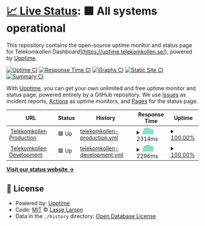# [📈 Live Status](https://uptime.telekomkollen.se/): <!--live status--> **🟩 All systems operational**

This repository contains the open-source uptime monitor and status page for Telekomkollen Dashboard](https://uptime.telekomkollen.se/), powered by [Upptime](https://github.com/upptime/upptime).

[![Uptime CI](https://github.com/iamlasse/telekomupptime/workflows/Uptime%20CI/badge.svg)](https://github.com/iamlasse/telekomupptime/actions?query=workflow%3A%22Uptime+CI%22)
[![Response Time CI](https://github.com/iamlasse/telekomupptime/workflows/Response%20Time%20CI/badge.svg)](https://github.com/iamlasse/telekomupptime/actions?query=workflow%3A%22Response+Time+CI%22)
[![Graphs CI](https://github.com/iamlasse/telekomupptime/workflows/Graphs%20CI/badge.svg)](https://github.com/iamlasse/telekomupptime/actions?query=workflow%3A%22Graphs+CI%22)
[![Static Site CI](https://github.com/iamlasse/telekomupptime/workflows/Static%20Site%20CI/badge.svg)](https://github.com/iamlasse/telekomupptime/actions?query=workflow%3A%22Static+Site+CI%22)
[![Summary CI](https://github.com/iamlasse/telekomupptime/workflows/Summary%20CI/badge.svg)](https://github.com/iamlasse/telekomupptime/actions?query=workflow%3A%22Summary+CI%22)

With [Upptime](https://upptime.js.org), you can get your own unlimited and free uptime monitor and status page, powered entirely by a GitHub repository. We use [Issues](https://github.com/iamlasse/telekomupptime/issues) as incident reports, [Actions](https://github.com/iamlasse/telekomupptime/actions) as uptime monitors, and [Pages](https://iamlasse.github.io/telekomupptime) for the status page.

<!--start: status pages-->
<!-- This summary is generated by Upptime (https://github.com/upptime/upptime) -->
<!-- Do not edit this manually, your changes will be overwritten -->
<!-- prettier-ignore -->
| URL | Status | History | Response Time | Uptime |
| --- | ------ | ------- | ------------- | ------ |
| <img alt="" src="https://favicons.githubusercontent.com/app.telekomkollen.se" height="13"> [Telekomkollen Production](https://app.telekomkollen.se) | 🟩 Up | [telekomkollen-production.yml](https://github.com/iamlasse/telekomupptime/commits/HEAD/history/telekomkollen-production.yml) | <details><summary><img alt="Response time graph" src="./graphs/telekomkollen-production/response-time-week.png" height="20"> 2314ms</summary><br><a href="https://iamlasse.github.io/telekomupptime/history/telekomkollen-production"><img alt="Response time 2344" src="https://img.shields.io/endpoint?url=https%3A%2F%2Fraw.githubusercontent.com%2Fiamlasse%2Ftelekomupptime%2FHEAD%2Fapi%2Ftelekomkollen-production%2Fresponse-time.json"></a><br><a href="https://iamlasse.github.io/telekomupptime/history/telekomkollen-production"><img alt="24-hour response time 2026" src="https://img.shields.io/endpoint?url=https%3A%2F%2Fraw.githubusercontent.com%2Fiamlasse%2Ftelekomupptime%2FHEAD%2Fapi%2Ftelekomkollen-production%2Fresponse-time-day.json"></a><br><a href="https://iamlasse.github.io/telekomupptime/history/telekomkollen-production"><img alt="7-day response time 2314" src="https://img.shields.io/endpoint?url=https%3A%2F%2Fraw.githubusercontent.com%2Fiamlasse%2Ftelekomupptime%2FHEAD%2Fapi%2Ftelekomkollen-production%2Fresponse-time-week.json"></a><br><a href="https://iamlasse.github.io/telekomupptime/history/telekomkollen-production"><img alt="30-day response time 2344" src="https://img.shields.io/endpoint?url=https%3A%2F%2Fraw.githubusercontent.com%2Fiamlasse%2Ftelekomupptime%2FHEAD%2Fapi%2Ftelekomkollen-production%2Fresponse-time-month.json"></a><br><a href="https://iamlasse.github.io/telekomupptime/history/telekomkollen-production"><img alt="1-year response time 2344" src="https://img.shields.io/endpoint?url=https%3A%2F%2Fraw.githubusercontent.com%2Fiamlasse%2Ftelekomupptime%2FHEAD%2Fapi%2Ftelekomkollen-production%2Fresponse-time-year.json"></a></details> | <details><summary><a href="https://iamlasse.github.io/telekomupptime/history/telekomkollen-production">100.00%</a></summary><a href="https://iamlasse.github.io/telekomupptime/history/telekomkollen-production"><img alt="All-time uptime 100.00%" src="https://img.shields.io/endpoint?url=https%3A%2F%2Fraw.githubusercontent.com%2Fiamlasse%2Ftelekomupptime%2FHEAD%2Fapi%2Ftelekomkollen-production%2Fuptime.json"></a><br><a href="https://iamlasse.github.io/telekomupptime/history/telekomkollen-production"><img alt="24-hour uptime 100.00%" src="https://img.shields.io/endpoint?url=https%3A%2F%2Fraw.githubusercontent.com%2Fiamlasse%2Ftelekomupptime%2FHEAD%2Fapi%2Ftelekomkollen-production%2Fuptime-day.json"></a><br><a href="https://iamlasse.github.io/telekomupptime/history/telekomkollen-production"><img alt="7-day uptime 100.00%" src="https://img.shields.io/endpoint?url=https%3A%2F%2Fraw.githubusercontent.com%2Fiamlasse%2Ftelekomupptime%2FHEAD%2Fapi%2Ftelekomkollen-production%2Fuptime-week.json"></a><br><a href="https://iamlasse.github.io/telekomupptime/history/telekomkollen-production"><img alt="30-day uptime 100.00%" src="https://img.shields.io/endpoint?url=https%3A%2F%2Fraw.githubusercontent.com%2Fiamlasse%2Ftelekomupptime%2FHEAD%2Fapi%2Ftelekomkollen-production%2Fuptime-month.json"></a><br><a href="https://iamlasse.github.io/telekomupptime/history/telekomkollen-production"><img alt="1-year uptime 100.00%" src="https://img.shields.io/endpoint?url=https%3A%2F%2Fraw.githubusercontent.com%2Fiamlasse%2Ftelekomupptime%2FHEAD%2Fapi%2Ftelekomkollen-production%2Fuptime-year.json"></a></details>
| <img alt="" src="https://favicons.githubusercontent.com/dev.telekomkollen.se" height="13"> [Telekomkollen Development](https://dev.telekomkollen.se) | 🟩 Up | [telekomkollen-development.yml](https://github.com/iamlasse/telekomupptime/commits/HEAD/history/telekomkollen-development.yml) | <details><summary><img alt="Response time graph" src="./graphs/telekomkollen-development/response-time-week.png" height="20"> 2296ms</summary><br><a href="https://iamlasse.github.io/telekomupptime/history/telekomkollen-development"><img alt="Response time 2347" src="https://img.shields.io/endpoint?url=https%3A%2F%2Fraw.githubusercontent.com%2Fiamlasse%2Ftelekomupptime%2FHEAD%2Fapi%2Ftelekomkollen-development%2Fresponse-time.json"></a><br><a href="https://iamlasse.github.io/telekomupptime/history/telekomkollen-development"><img alt="24-hour response time 2067" src="https://img.shields.io/endpoint?url=https%3A%2F%2Fraw.githubusercontent.com%2Fiamlasse%2Ftelekomupptime%2FHEAD%2Fapi%2Ftelekomkollen-development%2Fresponse-time-day.json"></a><br><a href="https://iamlasse.github.io/telekomupptime/history/telekomkollen-development"><img alt="7-day response time 2296" src="https://img.shields.io/endpoint?url=https%3A%2F%2Fraw.githubusercontent.com%2Fiamlasse%2Ftelekomupptime%2FHEAD%2Fapi%2Ftelekomkollen-development%2Fresponse-time-week.json"></a><br><a href="https://iamlasse.github.io/telekomupptime/history/telekomkollen-development"><img alt="30-day response time 2347" src="https://img.shields.io/endpoint?url=https%3A%2F%2Fraw.githubusercontent.com%2Fiamlasse%2Ftelekomupptime%2FHEAD%2Fapi%2Ftelekomkollen-development%2Fresponse-time-month.json"></a><br><a href="https://iamlasse.github.io/telekomupptime/history/telekomkollen-development"><img alt="1-year response time 2347" src="https://img.shields.io/endpoint?url=https%3A%2F%2Fraw.githubusercontent.com%2Fiamlasse%2Ftelekomupptime%2FHEAD%2Fapi%2Ftelekomkollen-development%2Fresponse-time-year.json"></a></details> | <details><summary><a href="https://iamlasse.github.io/telekomupptime/history/telekomkollen-development">100.00%</a></summary><a href="https://iamlasse.github.io/telekomupptime/history/telekomkollen-development"><img alt="All-time uptime 100.00%" src="https://img.shields.io/endpoint?url=https%3A%2F%2Fraw.githubusercontent.com%2Fiamlasse%2Ftelekomupptime%2FHEAD%2Fapi%2Ftelekomkollen-development%2Fuptime.json"></a><br><a href="https://iamlasse.github.io/telekomupptime/history/telekomkollen-development"><img alt="24-hour uptime 100.00%" src="https://img.shields.io/endpoint?url=https%3A%2F%2Fraw.githubusercontent.com%2Fiamlasse%2Ftelekomupptime%2FHEAD%2Fapi%2Ftelekomkollen-development%2Fuptime-day.json"></a><br><a href="https://iamlasse.github.io/telekomupptime/history/telekomkollen-development"><img alt="7-day uptime 100.00%" src="https://img.shields.io/endpoint?url=https%3A%2F%2Fraw.githubusercontent.com%2Fiamlasse%2Ftelekomupptime%2FHEAD%2Fapi%2Ftelekomkollen-development%2Fuptime-week.json"></a><br><a href="https://iamlasse.github.io/telekomupptime/history/telekomkollen-development"><img alt="30-day uptime 100.00%" src="https://img.shields.io/endpoint?url=https%3A%2F%2Fraw.githubusercontent.com%2Fiamlasse%2Ftelekomupptime%2FHEAD%2Fapi%2Ftelekomkollen-development%2Fuptime-month.json"></a><br><a href="https://iamlasse.github.io/telekomupptime/history/telekomkollen-development"><img alt="1-year uptime 100.00%" src="https://img.shields.io/endpoint?url=https%3A%2F%2Fraw.githubusercontent.com%2Fiamlasse%2Ftelekomupptime%2FHEAD%2Fapi%2Ftelekomkollen-development%2Fuptime-year.json"></a></details>

<!--end: status pages-->

[**Visit our status website →**](https://iamlasse.github.io/telekomupptime)

## 📄 License

- Powered by: [Upptime](https://github.com/upptime/upptime)
- Code: [MIT](./LICENSE) © [Lasse Larsen](https://iamlasse.github.io/telekomupptime)
- Data in the `./history` directory: [Open Database License](https://opendatacommons.org/licenses/odbl/1-0/)
